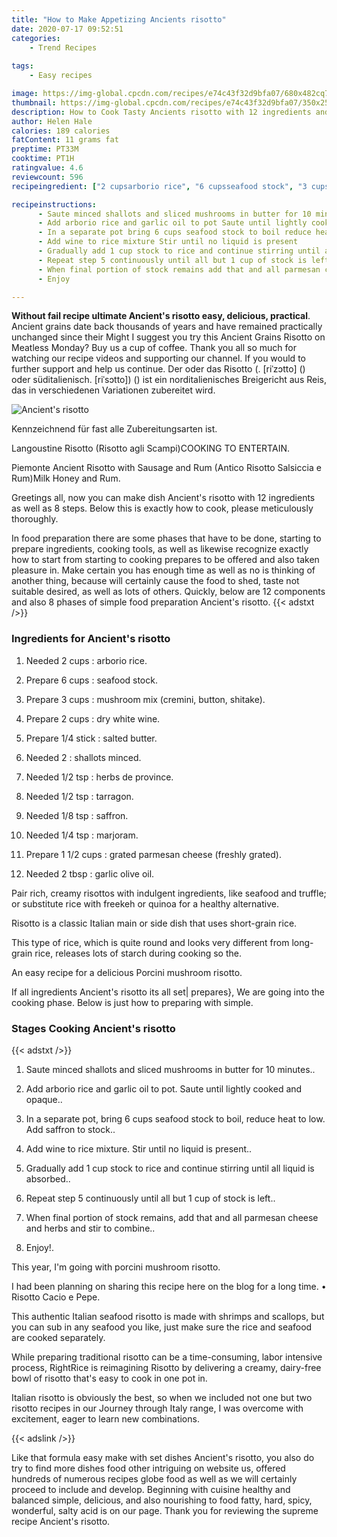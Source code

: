 ```yaml
---
title: "How to Make Appetizing Ancients risotto"
date: 2020-07-17 09:52:51
categories:
    - Trend Recipes
    
tags:
    - Easy recipes

image: https://img-global.cpcdn.com/recipes/e74c43f32d9bfa07/680x482cq70/ancients-risotto-recipe-main-photo.jpg
thumbnail: https://img-global.cpcdn.com/recipes/e74c43f32d9bfa07/350x250cq70/ancients-risotto-recipe-main-photo.jpg
description: How to Cook Tasty Ancients risotto with 12 ingredients and 8 stages of easy cooking.
author: Helen Hale
calories: 189 calories
fatContent: 11 grams fat
preptime: PT33M
cooktime: PT1H
ratingvalue: 4.6
reviewcount: 596
recipeingredient: ["2 cupsarborio rice", "6 cupsseafood stock", "3 cupsmushroom mix cremini button shitake", "2 cupsdry white wine", "1/4 sticksalted butter", "2shallots minced", "1/2 tspherbs de province", "1/2 tsptarragon", "1/8 tspsaffron", "1/4 tspmarjoram", "1 1/2 cupsgrated parmesan cheese freshly grated", "2 tbspgarlic olive oil"]

recipeinstructions: 
      - Saute minced shallots and sliced mushrooms in butter for 10 minutes 
      - Add arborio rice and garlic oil to pot Saute until lightly cooked and opaque 
      - In a separate pot bring 6 cups seafood stock to boil reduce heat to low Add saffron to stock 
      - Add wine to rice mixture Stir until no liquid is present 
      - Gradually add 1 cup stock to rice and continue stirring until all liquid is absorbed 
      - Repeat step 5 continuously until all but 1 cup of stock is left 
      - When final portion of stock remains add that and all parmesan cheese and herbs and stir to combine 
      - Enjoy

---
```




**Without fail recipe ultimate Ancient&#39;s risotto easy, delicious, practical**. Ancient grains date back thousands of years and have remained practically unchanged since their Might I suggest you try this Ancient Grains Risotto on Meatless Monday? Buy us a cup of coffee. Thank you all so much for watching our recipe videos and supporting our channel. If you would to further support and help us continue. Der oder das Risotto (. [riˈzɔtto] () oder süditalienisch. [riˈsɔtto]) () ist ein norditalienisches Breigericht aus Reis, das in verschiedenen Variationen zubereitet wird.


![Ancient&#39;s risotto](https://img-global.cpcdn.com/recipes/e74c43f32d9bfa07/680x482cq70/ancients-risotto-recipe-main-photo.jpg "Ancient&#39;s risotto")



Kennzeichnend für fast alle Zubereitungsarten ist.

Langoustine Risotto (Risotto agli Scampi)COOKING TO ENTERTAIN.

Piemonte Ancient Risotto with Sausage and Rum (Antico Risotto Salsiccia e Rum)Milk Honey and Rum.


Greetings all, now you can make dish Ancient&#39;s risotto with 12 ingredients as well as 8 steps. Below this is exactly how to cook, please meticulously thoroughly.

In food preparation there are some phases that have to be done, starting to prepare ingredients, cooking tools, as well as likewise recognize exactly how to start from starting to cooking prepares to be offered and also taken pleasure in. Make certain you has enough time as well as no is thinking of another thing, because will certainly cause the food to shed, taste not suitable desired, as well as lots of others. Quickly, below are 12 components and also 8 phases of simple food preparation Ancient&#39;s risotto.
{{< adstxt />}}

### Ingredients for Ancient&#39;s risotto


1. Needed 2 cups : arborio rice.

1. Prepare 6 cups : seafood stock.

1. Prepare 3 cups : mushroom mix (cremini, button, shitake).

1. Prepare 2 cups : dry white wine.

1. Prepare 1/4 stick : salted butter.

1. Needed 2 : shallots minced.

1. Needed 1/2 tsp : herbs de province.

1. Needed 1/2 tsp : tarragon.

1. Needed 1/8 tsp : saffron.

1. Needed 1/4 tsp : marjoram.

1. Prepare 1 1/2 cups : grated parmesan cheese (freshly grated).

1. Needed 2 tbsp : garlic olive oil.


Pair rich, creamy risottos with indulgent ingredients, like seafood and truffle; or substitute rice with freekeh or quinoa for a healthy alternative.

Risotto is a classic Italian main or side dish that uses short-grain rice.

This type of rice, which is quite round and looks very different from long-grain rice, releases lots of starch during cooking so the.

An easy recipe for a delicious Porcini mushroom risotto.


If all ingredients Ancient&#39;s risotto its all set| prepares}, We are going into the cooking phase. Below is just how to preparing with simple.

### Stages Cooking Ancient&#39;s risotto

{{< adstxt />}}


1. Saute minced shallots and sliced mushrooms in butter for 10 minutes..



1. Add arborio rice and garlic oil to pot. Saute until lightly cooked and opaque..



1. In a separate pot, bring 6 cups seafood stock to boil, reduce heat to low. Add saffron to stock..



1. Add wine to rice mixture. Stir until no liquid is present..



1. Gradually add 1 cup stock to rice and continue stirring until all liquid is absorbed..



1. Repeat step 5 continuously until all but 1 cup of stock is left..



1. When final portion of stock remains, add that and all parmesan cheese and herbs and stir to combine..



1. Enjoy!.




This year, I&#39;m going with porcini mushroom risotto.

I had been planning on sharing this recipe here on the blog for a long time. • Risotto Cacio e Pepe.

This authentic Italian seafood risotto is made with shrimps and scallops, but you can sub in any seafood you like, just make sure the rice and seafood are cooked separately.

While preparing traditional risotto can be a time-consuming, labor intensive process, RightRice is reimagining Risotto by delivering a creamy, dairy-free bowl of risotto that&#39;s easy to cook in one pot in.

Italian risotto is obviously the best, so when we included not one but two risotto recipes in our Journey through Italy range, I was overcome with excitement, eager to learn new combinations.


{{< adslink />}}

Like that formula easy make with set dishes Ancient&#39;s risotto, you also do try to find more dishes food other intriguing on website us, offered hundreds of numerous recipes globe food as well as we will certainly proceed to include and develop. Beginning with cuisine healthy and balanced simple, delicious, and also nourishing to food fatty, hard, spicy, wonderful, salty acid is on our page. Thank you for reviewing the supreme recipe Ancient&#39;s risotto.
